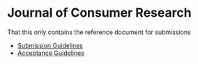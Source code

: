 # Journal of Consumer Research

That this only contains the reference document for submissions

- [Submission Guidelines](https://consumerresearcher.com/manuscript-preparation)
- [Acceptance Guidelines](./stylesheet.pdf)
